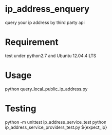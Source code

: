 ip_address_enquery
==================

query your ip address by third party api

Requirement
==================

test under python2.7 and Ubuntu 12.04.4 LTS

Usage
==================

python query_local_public_ip_address.py

Testing
==================

python -m unittest ip_address_service_test
python ip_address_service_providers_test.py ${expect_ip}
